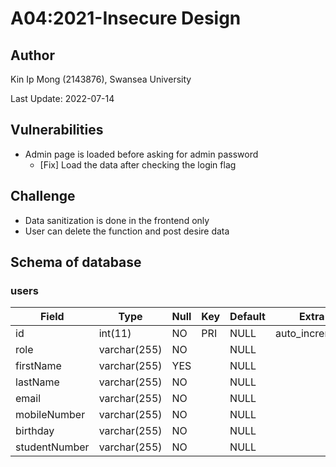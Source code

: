 # A04:2021-Insecure Design

## Author

Kin Ip Mong (2143876), Swansea University

Last Update: 2022-07-14

## Vulnerabilities

- Admin page is loaded before asking for admin password
    - [Fix] Load the data after checking the login flag

## Challenge

- Data sanitization is done in the frontend only
- User can delete the function and post desire data

## Schema of database

### users

| Field         | Type         | Null | Key | Default | Extra          |
|---------------|--------------|------|-----|---------|----------------|
| id            | int(11)      | NO   | PRI | NULL    | auto_increment |
| role          | varchar(255) | NO   |     | NULL    |                |
| firstName     | varchar(255) | YES  |     | NULL    |                |
| lastName      | varchar(255) | NO   |     | NULL    |                |
| email         | varchar(255) | NO   |     | NULL    |                |
| mobileNumber  | varchar(255) | NO   |     | NULL    |                |
| birthday      | varchar(255) | NO   |     | NULL    |                |
| studentNumber | varchar(255) | NO   |     | NULL    |                |
